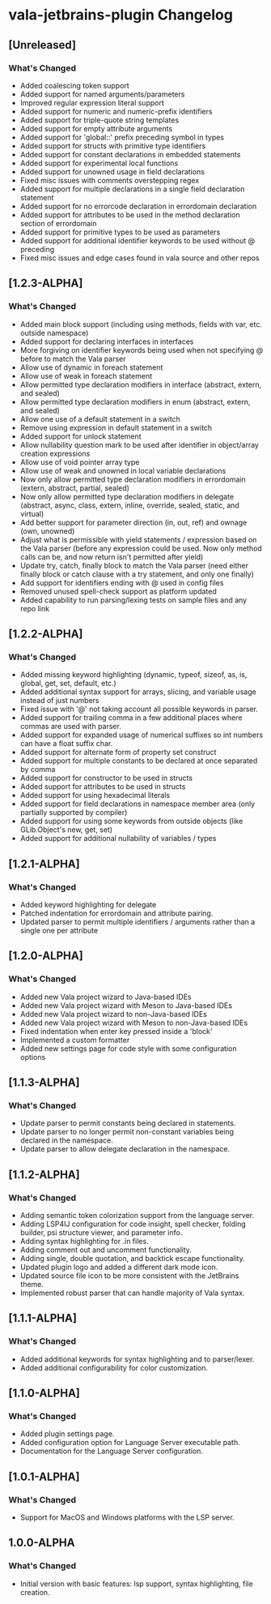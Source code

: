 <!-- Keep a Changelog guide -> https://keepachangelog.com -->

# vala-jetbrains-plugin Changelog

## [Unreleased]

### What's Changed

- Added coalescing token support
- Added support for named arguments/parameters
- Improved regular expression literal support
- Added support for numeric and numeric-prefix identifiers
- Added support for triple-quote string templates
- Added support for empty attribute arguments
- Added support for 'global::' prefix preceding symbol in types
- Added support for structs with primitive type identifiers
- Added support for constant declarations in embedded statements
- Added support for experimental local functions
- Added support for unowned usage in field declarations
- Fixed misc issues with comments overstepping regex
- Added support for multiple declarations in a single field declaration statement
- Added support for no errorcode declaration in errordomain declaration
- Added support for attributes to be used in the method declaration section of errordomain
- Added support for primitive types to be used as parameters
- Added support for additional identifier keywords to be used without @ preceding
- Fixed misc issues and edge cases found in vala source and other repos

## [1.2.3-ALPHA]

### What's Changed

- Added main block support (including using methods, fields with var, etc. outside namespace)
- Added support for declaring interfaces in interfaces
- More forgiving on identifier keywords being used when not specifying @ before to match the Vala parser
- Allow use of dynamic in foreach statement
- Allow use of weak in foreach statement
- Allow permitted type declaration modifiers in interface (abstract, extern, and sealed)
- Allow permitted type declaration modifiers in enum (abstract, extern, and sealed)
- Allow one use of a default statement in a switch
- Remove using expression in default statement in a switch
- Added support for unlock statement
- Allow nullability question mark to be used after identifier in object/array creation expressions
- Allow use of void pointer array type
- Allow use of weak and unowned in local variable declarations
- Now only allow permitted type declaration modifiers in errordomain (extern, abstract, partial, sealed)
- Now only allow permitted type declaration modifiers in delegate (abstract, async, class, extern, inline, override,
  sealed, static, and virtual)
- Add better support for parameter direction (in, out, ref) and ownage (own, unowned)
- Adjust what is permissible with yield statements / expression based on the Vala parser (before any expression could be
  used. Now only method calls can be, and now return isn't permitted after yield)
- Update try, catch, finally block to match the Vala parser (need either finally block or catch clause with a try
  statement, and only one finally)
- Add support for identifiers ending with @ used in config files
- Removed unused spell-check support as platform updated
- Added capability to run parsing/lexing tests on sample files and any repo link

## [1.2.2-ALPHA]

### What's Changed

- Added missing keyword highlighting (dynamic, typeof, sizeof, as, is, global, get, set, default, etc.)
- Added additional syntax support for arrays, slicing, and variable usage instead of just numbers
- Fixed issue with '@' not taking account all possible keywords in parser.
- Added support for trailing comma in a few additional places where commas are used with parser.
- Added support for expanded usage of numerical suffixes so int numbers can have a float suffix char.
- Added support for alternate form of property set construct
- Added support for multiple constants to be declared at once separated by comma
- Added support for constructor to be used in structs
- Added support for attributes to be used in structs
- Added support for using hexadecimal literals
- Added support for field declarations in namespace member area (only partially supported by compiler)
- Added support for using some keywords from outside objects (like GLib.Object's new, get, set)
- Added support for additional nullability of variables / types

## [1.2.1-ALPHA]
### What's Changed

- Added keyword highlighting for delegate
- Patched indentation for errordomain and attribute pairing.
- Updated parser to permit multiple identifiers / arguments rather than
  a single one per attribute

## [1.2.0-ALPHA]

### What's Changed
- Added new Vala project wizard to Java-based IDEs
- Added new Vala project wizard with Meson to Java-based IDEs
- Added new Vala project wizard to non-Java-based IDEs
- Added new Vala project wizard with Meson to non-Java-based IDEs
- Fixed indentation when enter key pressed inside a 'block'
- Implemented a custom formatter
- Added new settings page for code style with some configuration options

## [1.1.3-ALPHA]
### What's Changed
- Update parser to permit constants being declared in statements.
- Update parser to no longer permit non-constant variables being declared in the namespace.
- Update parser to allow delegate declaration in the namespace.

## [1.1.2-ALPHA]

### What's Changed

- Adding semantic token colorization support from the language server.
- Adding LSP4IJ configuration for code insight, spell checker, folding builder, psi structure viewer, and parameter
  info.
- Adding syntax highlighting for .in files.
- Adding comment out and uncomment functionality.
- Adding single, double quotation, and backtick escape functionality.
- Updated plugin logo and added a different dark mode icon.
- Updated source file icon to be more consistent with the JetBrains theme.
- Implemented robust parser that can handle majority of Vala syntax.

## [1.1.1-ALPHA]
### What's Changed
- Added additional keywords for syntax highlighting and to parser/lexer.
- Added additional configurability for color customization.

## [1.1.0-ALPHA]
### What's Changed
- Added plugin settings page.
- Added configuration option for Language Server executable path.
- Documentation for the Language Server configuration.

## [1.0.1-ALPHA]
### What's Changed
- Support for MacOS and Windows platforms with the LSP server.

## 1.0.0-ALPHA
### What's Changed
- Initial version with basic features: lsp support, syntax highlighting, file creation.